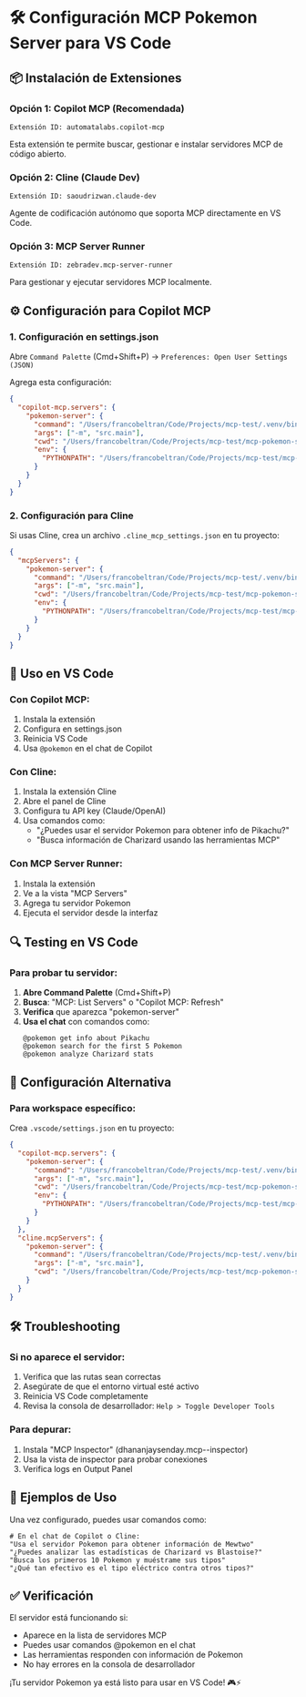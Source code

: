 # 🛠️ Configuración MCP Pokemon Server para VS Code

## 📦 Instalación de Extensiones

### Opción 1: Copilot MCP (Recomendada)
```
Extensión ID: automatalabs.copilot-mcp
```
Esta extensión te permite buscar, gestionar e instalar servidores MCP de código abierto.

### Opción 2: Cline (Claude Dev)
```
Extensión ID: saoudrizwan.claude-dev
```
Agente de codificación autónomo que soporta MCP directamente en VS Code.

### Opción 3: MCP Server Runner
```
Extensión ID: zebradev.mcp-server-runner
```
Para gestionar y ejecutar servidores MCP localmente.

## ⚙️ Configuración para Copilot MCP

### 1. Configuración en settings.json

Abre `Command Palette` (Cmd+Shift+P) → `Preferences: Open User Settings (JSON)`

Agrega esta configuración:

```json
{
  "copilot-mcp.servers": {
    "pokemon-server": {
      "command": "/Users/francobeltran/Code/Projects/mcp-test/.venv/bin/python",
      "args": ["-m", "src.main"],
      "cwd": "/Users/francobeltran/Code/Projects/mcp-test/mcp-pokemon-server",
      "env": {
        "PYTHONPATH": "/Users/francobeltran/Code/Projects/mcp-test/mcp-pokemon-server"
      }
    }
  }
}
```

### 2. Configuración para Cline

Si usas Cline, crea un archivo `.cline_mcp_settings.json` en tu proyecto:

```json
{
  "mcpServers": {
    "pokemon-server": {
      "command": "/Users/francobeltran/Code/Projects/mcp-test/.venv/bin/python",
      "args": ["-m", "src.main"],
      "cwd": "/Users/francobeltran/Code/Projects/mcp-test/mcp-pokemon-server",
      "env": {
        "PYTHONPATH": "/Users/francobeltran/Code/Projects/mcp-test/mcp-pokemon-server"
      }
    }
  }
}
```

## 🚀 Uso en VS Code

### Con Copilot MCP:
1. Instala la extensión
2. Configura en settings.json
3. Reinicia VS Code
4. Usa `@pokemon` en el chat de Copilot

### Con Cline:
1. Instala la extensión Cline
2. Abre el panel de Cline
3. Configura tu API key (Claude/OpenAI)
4. Usa comandos como:
   - "¿Puedes usar el servidor Pokemon para obtener info de Pikachu?"
   - "Busca información de Charizard usando las herramientas MCP"

### Con MCP Server Runner:
1. Instala la extensión
2. Ve a la vista "MCP Servers"
3. Agrega tu servidor Pokemon
4. Ejecuta el servidor desde la interfaz

## 🔍 Testing en VS Code

### Para probar tu servidor:

1. **Abre Command Palette** (Cmd+Shift+P)
2. **Busca**: "MCP: List Servers" o "Copilot MCP: Refresh"
3. **Verifica** que aparezca "pokemon-server"
4. **Usa el chat** con comandos como:
   ```
   @pokemon get info about Pikachu
   @pokemon search for the first 5 Pokemon
   @pokemon analyze Charizard stats
   ```

## 📝 Configuración Alternativa

### Para workspace específico:

Crea `.vscode/settings.json` en tu proyecto:

```json
{
  "copilot-mcp.servers": {
    "pokemon-server": {
      "command": "/Users/francobeltran/Code/Projects/mcp-test/.venv/bin/python",
      "args": ["-m", "src.main"],
      "cwd": "/Users/francobeltran/Code/Projects/mcp-test/mcp-pokemon-server",
      "env": {
        "PYTHONPATH": "/Users/francobeltran/Code/Projects/mcp-test/mcp-pokemon-server"
      }
    }
  },
  "cline.mcpServers": {
    "pokemon-server": {
      "command": "/Users/francobeltran/Code/Projects/mcp-test/.venv/bin/python",
      "args": ["-m", "src.main"],
      "cwd": "/Users/francobeltran/Code/Projects/mcp-test/mcp-pokemon-server"
    }
  }
}
```

## 🛠️ Troubleshooting

### Si no aparece el servidor:
1. Verifica que las rutas sean correctas
2. Asegúrate de que el entorno virtual esté activo
3. Reinicia VS Code completamente
4. Revisa la consola de desarrollador: `Help > Toggle Developer Tools`

### Para depurar:
1. Instala "MCP Inspector" (dhananjaysenday.mcp--inspector)
2. Usa la vista de inspector para probar conexiones
3. Verifica logs en Output Panel

## 🎯 Ejemplos de Uso

Una vez configurado, puedes usar comandos como:

```
# En el chat de Copilot o Cline:
"Usa el servidor Pokemon para obtener información de Mewtwo"
"¿Puedes analizar las estadísticas de Charizard vs Blastoise?"
"Busca los primeros 10 Pokemon y muéstrame sus tipos"
"¿Qué tan efectivo es el tipo eléctrico contra otros tipos?"
```

## ✅ Verificación

El servidor está funcionando si:
- Aparece en la lista de servidores MCP
- Puedes usar comandos @pokemon en el chat
- Las herramientas responden con información de Pokemon
- No hay errores en la consola de desarrollador

¡Tu servidor Pokemon ya está listo para usar en VS Code! 🎮⚡
